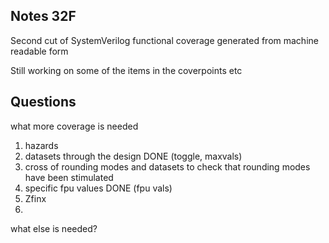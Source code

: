 Notes 32F
--------

Second cut of SystemVerilog functional coverage generated from machine readable form

Still working on some of the items in the coverpoints etc

Questions
--------
what more coverage is needed

1) hazards
2) datasets through the design DONE (toggle, maxvals)
3) cross of rounding modes and datasets
	to check that rounding modes have been stimulated
4) specific fpu values DONE (fpu vals)
5) Zfinx
6) 

what else is needed?